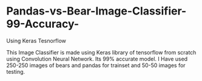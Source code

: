 # Pandas-vs-Bear-Image-Classifier-99-Accuracy-
Using Keras Tesnorflow

This Image Classifier is made using Keras library of tensorflow from scratch using Convolution Neural Network.
Its 99% accurate model.
I Have used 250-250 images of bears and pandas for trainset and 50-50 images for testing.
